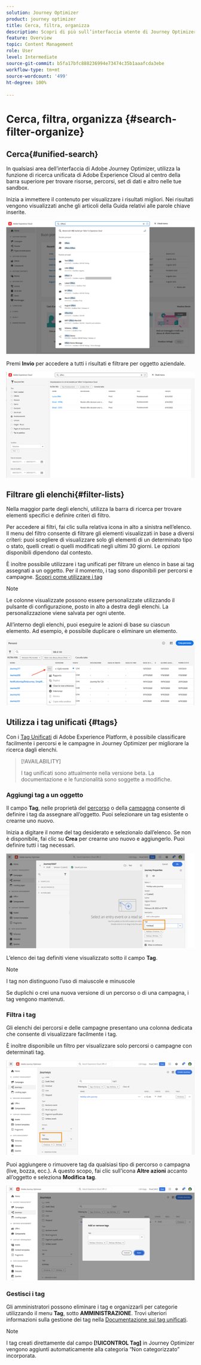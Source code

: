 ```yaml
---
solution: Journey Optimizer
product: journey optimizer
title: Cerca, filtra, organizza
description: Scopri di più sull’interfaccia utente di Journey Optimizer
feature: Overview
topic: Content Management
role: User
level: Intermediate
source-git-commit: b5fa17bfc888236994e73474c35b1aaafcda3ebe
workflow-type: tm+mt
source-wordcount: '499'
ht-degree: 100%

---
```



# Cerca, filtra, organizza {#search-filter-organize}

## Cerca{#unified-search}

In qualsiasi area dell’interfaccia di Adobe Journey Optimizer, utilizza la funzione di ricerca unificata di Adobe Experience Cloud al centro della barra superiore per trovare risorse, percorsi, set di dati e altro nelle tue sandbox.

Inizia a immettere il contenuto per visualizzare i risultati migliori. Nei risultati vengono visualizzati anche gli articoli della Guida relativi alle parole chiave inserite.

![](assets/unified-search.png)

Premi **Invio** per accedere a tutti i risultati e filtrare per oggetto aziendale.

![](assets/search-and-filter.png)

## Filtrare gli elenchi{#filter-lists}

Nella maggior parte degli elenchi, utilizza la barra di ricerca per trovare elementi specifici e definire criteri di filtro.

Per accedere ai filtri, fai clic sulla relativa icona in alto a sinistra nell’elenco. Il menu del filtro consente di filtrare gli elementi visualizzati in base a diversi criteri: puoi scegliere di visualizzare solo gli elementi di un determinato tipo o stato, quelli creati o quelli modificati negli ultimi 30 giorni. Le opzioni disponibili dipendono dal contesto.

È inoltre possibile utilizzare i tag unificati per filtrare un elenco in base ai tag assegnati a un oggetto. Per il momento, i tag sono disponibili per percorsi e campagne. [Scopri come utilizzare i tag](#tags)

>[!NOTE]
>
>Le colonne visualizzate possono essere personalizzate utilizzando il pulsante di configurazione, posto in alto a destra degli elenchi. La personalizzazione viene salvata per ogni utente.

All’interno degli elenchi, puoi eseguire le azioni di base su ciascun elemento. Ad esempio, è possibile duplicare o eliminare un elemento.

![](assets/journey4.png)

## Utilizza i tag unificati {#tags}

Con i [Tag Unificati](https://experienceleague.adobe.com/docs/experience-platform/administrative-tags/overview.html?lang=it) di Adobe Experience Platform, è possibile classificare facilmente i percorsi e le campagne in Journey Optimizer per migliorare la ricerca dagli elenchi.

>[!AVAILABILITY]
>
>I tag unificati sono attualmente nella versione beta. La documentazione e le funzionalità sono soggette a modifiche.

### Aggiungi tag a un oggetto

Il campo **Tag**, nelle proprietà del [percorso](../building-journeys/journey-gs.md#change-properties) o della [campagna](../campaigns/create-campaign.md#create) consente di definire i tag da assegnare all’oggetto. Puoi selezionare un tag esistente o crearne uno nuovo.

Inizia a digitare il nome del tag desiderato e selezionalo dall’elenco. Se non è disponibile, fai clic su **Crea** per crearne uno nuovo e aggiungerlo. Puoi definire tutti i tag necessari.

![](assets/tags1.png)

L’elenco dei tag definiti viene visualizzato sotto il campo **Tag**.

>[!NOTE]
>
> I tag non distinguono l’uso di maiuscole e minuscole
> 
> Se duplichi o crei una nuova versione di un percorso o di una campagna, i tag vengono mantenuti.

### Filtra i tag

Gli elenchi dei percorsi e delle campagne presentano una colonna dedicata che consente di visualizzare facilmente i tag.

È inoltre disponibile un filtro per visualizzare solo percorsi o campagne con determinati tag.

![](assets/tags2.png)

Puoi aggiungere o rimuovere tag da qualsiasi tipo di percorso o campagna (live, bozza, ecc.). A questo scopo, fai clic sull’icona **Altre azioni** accanto all’oggetto e seleziona **Modifica tag**.

![](assets/tags3.png)

### Gestisci i tag

Gli amministratori possono eliminare i tag e organizzarli per categorie utilizzando il menu **Tag**, sotto **AMMINISTRAZIONE**. Trovi ulteriori informazioni sulla gestione dei tag nella [Documentazione sui tag unificati](https://experienceleague.adobe.com/docs/experience-platform/administrative-tags/ui/managing-tags.html?lang=it).

>[!NOTE]
>
> I tag creati direttamente dal campo **[!UICONTROL Tag]** in Journey Optimizer vengono aggiunti automaticamente alla categoria “Non categorizzato” incorporata.
